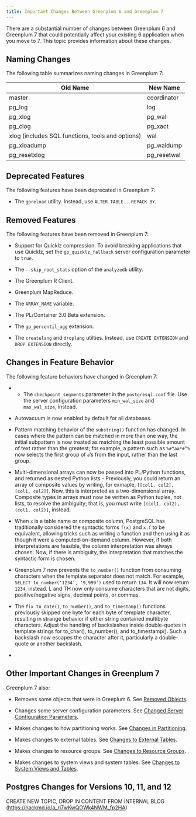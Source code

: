 ```yaml
---
title: Important Changes Between Greenplum 6 and Greenplum 7
---
```


There are a substantial number of changes between Greenplum 6 and Greenplum 7 that could potentially affect your existing 6 application when you move to 7. This topic provides information about these changes. 


## <a id="naming_changes"></a>Naming Changes

The following table summarizes naming changes in Greenplum 7:

|Old Name|New Name|
|-----------|-----|
|master|coordinator|
|pg_log|log|
|pg_xlog|pg_wal|
|pg_clog|pg_xact|
|xlog (includes SQL functions, tools and options)|wal|
|pg_xloadump|pg_waldump|
|pg_resetxlog|pg_resetwal|


## <a id="deprecated"></a>Deprecated Features

The following features have been deprecated in Greenplum 7:

- The `gpreload` utility. Instead, use `ALTER TABLE...REPACK BY`.

## <a id="removed"></a>Removed Features

The following features have been removed in Greenplum 7:

- Support for Quicklz compression. To avoid breaking applications that use Quicklz, set the `gp_quicklz_fallback` server configuration parameter to `true`.

- The `--skip_root_stats` option  of the `analyzedb` utility.

- The Greenplum R Client.

- Greenplum MapReduce.

- The `ARRAY_NAME` variable.

- The PL/Container 3.0 Beta extension.

- The `gp_percentil_agg` extension.

- The `createlang` and `droplang` utilties. Instead, use `CREATE EXTENSION` and `DROP EXTENSION` directly.

## <a id="behavior"></a>Changes in Feature Behavior

The following feature behaviors have changed in Greenplum 7:

- - The `checkpoint_segments` parameter in the `postgresql.conf` file.  Use the server configuration parameters `min_wal_size` and ` max_wal_size`, instead.

- Autovacuum is now enabled by default for all databases. 

- Pattern matching behavior of the `substring()` function has changed. In cases where the pattern can be matched in more than one way, the initial subpattern is now treated as matching the least possible amount of text rather than the greatest; for example, a pattern such as `%#“aa*#”%` now selects the first group of `a`’s from the input, rather than the last group.

- Multi-dimensional arrays can now be passed into PL/Python functions, and returned as nested Python lists -  Previously, you could return an array of composite values by writing, for exmaple, `[[col1, col2], [col1, col2]]`. Now, this is interpreted as a two-dimensional array. Composite types in arrays must now be written as Python tuples, not lists, to resolve the ambiguity; that is, you must write `[(col1, col2), (col1, col2)]`, instead.

- When `x` is a table name or composite column, PostgreSQL has traditionally considered the syntactic forms `f(x)` and `x.f` to be equivalent, allowing tricks such as writing a function and then using it as though it were a computed-on-demand column. However, if both interpretations are feasible, the column interpretation was always chosen. Now, if there is ambiguity, the interpretation that matches the syntactic form is chosen.

- Greenplum 7 now prevents the `to_number()` function from consuming characters when the template separator does not match​. For example, `SELECT to_number(‘1234’, ‘9,999’)` used to return `134`. It will now return `1234`, instead. L and TH now only consume characters that are not digits, positive/negative signs, decimal points, or commas.​

- The `fix to_date()`, `to_number()`, and `to_timestamp()` functions previously skipped one byte for each byte of template character, resulting in strange behavior if either string contained multibyte characters.​ Adjust the handling of backslashes inside double-quotes in template strings for to_char(), to_number(), and to_timestamp().​ Such a backslash now escapes the character after it, particularly a double-quote or another backslash.

- 


## <a id="linked"></a>Other Important Changes in Greenplum 7

Greenplum 7 also:

- Removes some objects that were in Greeplum 6. See [Removed Objects](../ref_guide/removed-objects.html).

- Changes some server configuration parameters. See [Changed Server Configuration Parameters](../ref_guide/guc-changes-6to7.html).

- Makes changes to how partitioning works. See [Changes in Partitioning](../admin_guide/ddl/about-part-changes.html).

- Makes changes to external tables. See [Changes to External Tables](../admin_guide/external/about_exttab_7.html.md).

- Makes changes to resource groups. See [Changes to Resource Groups](../admin_guide/about-resgroups-changes.html).

- Makes changes to system views and system tables. See [Changes to System Views and Tables](../ref_guide/system-changes-6to7.html).



## <a id="linked"></a>Postgres Changes for Versions 10, 11, and 12

CREATE NEW TOPIC, DROP IN CONTENT FROM INTERNAL BLOG (https://hackmd.io/a_ri7wKwQOWk4NWM_fp2HA)


